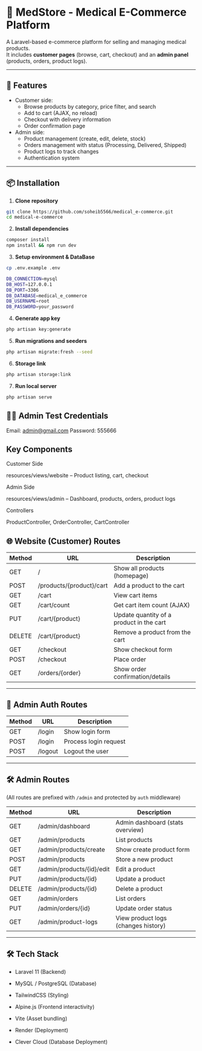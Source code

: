 # 🏥 MedStore - Medical E-Commerce Platform

A Laravel-based e-commerce platform for selling and managing medical products.  
It includes **customer pages** (browse, cart, checkout) and an **admin panel** (products, orders, product logs).  

---

## 🚀 Features
- Customer side:
  - Browse products by category, price filter, and search
  - Add to cart (AJAX, no reload)
  - Checkout with delivery information
  - Order confirmation page
- Admin side:
  - Product management (create, edit, delete, stock)
  - Orders management with status (Processing, Delivered, Shipped)
  - Product logs to track changes
  - Authentication system

---

## 📦 Installation

1. **Clone repository**
```bash
git clone https://github.com/soheib5566/medical_e-commerce.git
cd medical-e-commerce
```
2. **Install dependencies**
```bash
composer install
npm install && npm run dev
```
3. **Setup environment & DataBase**
```bash
cp .env.example .env
```
```bash
DB_CONNECTION=mysql
DB_HOST=127.0.0.1
DB_PORT=3306
DB_DATABASE=medical_e_commerce
DB_USERNAME=root
DB_PASSWORD=your_password
```
4. **Generate app key**
```bash
php artisan key:generate
```
5. **Run migrations and seeders**
```bash
php artisan migrate:fresh --seed
```
6. **Storage link**
```bash
php artisan storage:link
```
7. **Run local server**
```bash
php artisan serve
```
## 👨‍💻 Admin Test Credentials
Email: admin@gmail.com
Password: 555666

## Key Components

Customer Side

resources/views/website – Product listing, cart, checkout

Admin Side

resources/views/admin – Dashboard, products, orders, product logs

Controllers

ProductController, OrderController, CartController

## 🌐 Website (Customer) Routes

| Method | URL                     | Description                                |
|--------|-------------------------|--------------------------------------------|
| GET    | /                       | Show all products (homepage)               |
| POST   | /products/{product}/cart| Add a product to the cart                  |
| GET    | /cart                   | View cart items                            |
| GET    | /cart/count             | Get cart item count (AJAX)                 |
| PUT    | /cart/{product}         | Update quantity of a product in the cart   |
| DELETE | /cart/{product}         | Remove a product from the cart             |
| GET    | /checkout               | Show checkout form                         |
| POST   | /checkout               | Place order                                |
| GET    | /orders/{order}         | Show order confirmation/details            |

---
## 🔑 Admin Auth Routes

| Method | URL      | Description            |
|--------|----------|------------------------|
| GET    | /login   | Show login form        |
| POST   | /login   | Process login request  |
| POST   | /logout  | Logout the user        |

---

## 🛠️ Admin Routes

(All routes are prefixed with `/admin` and protected by `auth` middleware)

| Method | URL                     | Description                                |
|--------|-------------------------|--------------------------------------------|
| GET    | /admin/dashboard        | Admin dashboard (stats overview)           |
| GET    | /admin/products         | List products                              |
| GET    | /admin/products/create  | Show create product form                   |
| POST   | /admin/products         | Store a new product                        |
| GET    | /admin/products/{id}/edit | Edit a product                           |
| PUT    | /admin/products/{id}    | Update a product                           |
| DELETE | /admin/products/{id}    | Delete a product                           |
| GET    | /admin/orders           | List orders                                |
| PUT    | /admin/orders/{id}      | Update order status                        |
| GET    | /admin/product-logs     | View product logs (changes history)        |
---
## 🛠️ Tech Stack

- Laravel 11 (Backend)

- MySQL / PostgreSQL (Database)

- TailwindCSS (Styling)

- Alpine.js (Frontend interactivity)

- Vite (Asset bundling)

- Render (Deployment)

- Clever Cloud (Database Deployment)
